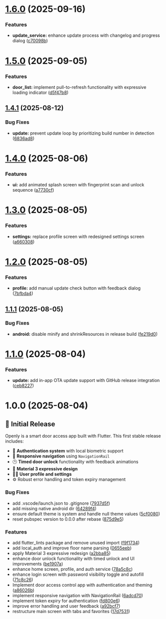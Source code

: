 # [1.6.0](https://github.com/nathan101000/openly/compare/v1.5.0...v1.6.0) (2025-09-16)


### Features

* **update_service:** enhance update process with changelog and progress dialog ([c70098b](https://github.com/nathan101000/openly/commit/c70098b001d6382e48ecda2b11b882bdc56948e9))

# [1.5.0](https://github.com/nathan101000/openly/compare/v1.4.1...v1.5.0) (2025-09-05)


### Features

* **door_list:** implement pull-to-refresh functionality with expressive loading indicator ([d5f47b8](https://github.com/nathan101000/openly/commit/d5f47b839cf589ce6a3256c35808c70f31a18728))

## [1.4.1](https://github.com/nathan101000/openly/compare/v1.4.0...v1.4.1) (2025-08-12)


### Bug Fixes

* **update:** prevent update loop by prioritizing build number in detection ([6836ad8](https://github.com/nathan101000/openly/commit/6836ad800a803ccedfcd169cddc9667194aac2eb))

# [1.4.0](https://github.com/nathan101000/openly/compare/v1.3.0...v1.4.0) (2025-08-06)


### Features

* **ui:** add animated splash screen with fingerprint scan and unlock sequence ([a7730cf](https://github.com/nathan101000/openly/commit/a7730cf5598a5bfa40f09b5e9d4390c4708d3fda))

# [1.3.0](https://github.com/nathan101000/openly/compare/v1.2.0...v1.3.0) (2025-08-05)


### Features

* **settings:** replace profile screen with redesigned settings screen ([a660308](https://github.com/nathan101000/openly/commit/a6603087bc26a1c6e7e0460ff608df05979f0dc3))

# [1.2.0](https://github.com/nathan101000/openly/compare/v1.1.1...v1.2.0) (2025-08-05)


### Features

* **profile:** add manual update check button with feedback dialog ([7bfbda4](https://github.com/nathan101000/openly/commit/7bfbda42f9beb4caacc383a4d83a32428eaf6386))

## [1.1.1](https://github.com/nathan101000/openly/compare/v1.1.0...v1.1.1) (2025-08-05)


### Bug Fixes

* **android:** disable minify and shrinkResources in release build ([fe219d0](https://github.com/nathan101000/openly/commit/fe219d0e7a2adca7397b131083ac6305e65ba3ee))

# [1.1.0](https://github.com/nathan101000/openly/compare/v1.0.0...v1.1.0) (2025-08-04)


### Features

* **update:** add in-app OTA update support with GitHub release integration ([ceb8227](https://github.com/nathan101000/openly/commit/ceb82274ee72307ca8b22fa7cc589d988877f14f))

# 1.0.0 (2025-08-04)


## 🚀 Initial Release

Openly is a smart door access app built with Flutter. This first stable release includes:

- 🔐 **Authentication system** with local biometric support  
- 🧭 **Responsive navigation** using `NavigationRail`  
- 🕒 **Timed door unlock** functionality with feedback animations  
- 🎨 **Material 3 expressive design**  
- 🧑‍💼 **User profile and settings**  
- ⚙️ Robust error handling and token expiry management


### Bug Fixes

* add .vscode/launch.json to .gitignore ([7937d5f](https://github.com/nathan101000/openly/commit/7937d5f1264493bd7824a5b986fcc86ad5a14cf0))
* add missing native android dir ([64289f4](https://github.com/nathan101000/openly/commit/64289f408732af47f32d8593a71da97255ab48f7))
* ensure default theme is system and handle null theme values ([5cf0080](https://github.com/nathan101000/openly/commit/5cf0080f5c671b8f4e21e1b26a23a21daf672128))
* reset pubspec version to 0.0.0 after rebase ([875d9e5](https://github.com/nathan101000/openly/commit/875d9e5e7d07d1b697f62ca95e849c0554e15c65))


### Features

* add flutter_lints package and remove unused import ([f9f1734](https://github.com/nathan101000/openly/commit/f9f17346b58eb3ec2082394cf5f621001074ca4a))
* add local_auth and improve floor name parsing ([0655eeb](https://github.com/nathan101000/openly/commit/0655eebcca36cf5b88e9237f6459e1046e255c42))
* apply Material 3 expressive redesign ([a2bba85](https://github.com/nathan101000/openly/commit/a2bba8520314ef1c3d47c3832629a64ac085c7c0))
* enhance door unlock functionality with timed unlock and UI improvements ([be1907a](https://github.com/nathan101000/openly/commit/be1907a1584ac31205e447a5fdd5997d2e99ffde))
* enhance home screen, profile, and auth service ([78a5c8c](https://github.com/nathan101000/openly/commit/78a5c8cda9845d70ddd23d9bd4cf20e89882d8b9))
* enhance login screen with password visibility toggle and autofill ([71c8c26](https://github.com/nathan101000/openly/commit/71c8c268d68363fbc52f3649fe3d3ab7c0f658e1))
* Implement door access control app with authentication and theming ([a86026b](https://github.com/nathan101000/openly/commit/a86026b39db15e43977c242d1b64ba52fc6f2582))
* implement responsive navigation with NavigationRail ([6adcd70](https://github.com/nathan101000/openly/commit/6adcd704789e374c63e90cdbb67cd67bcf321b42))
* implement token expiry for authentication ([fd800e6](https://github.com/nathan101000/openly/commit/fd800e6636a3f1e5e9ff010cb6259159bd4260cf))
* improve error handling and user feedback ([a92bcf7](https://github.com/nathan101000/openly/commit/a92bcf77dad9e768654a2f460eab3a7d88347075))
* restructure main screen with tabs and favorites ([17d7531](https://github.com/nathan101000/openly/commit/17d7531f3e9db5b6e1af3a26056d5abf7d2ca873))
